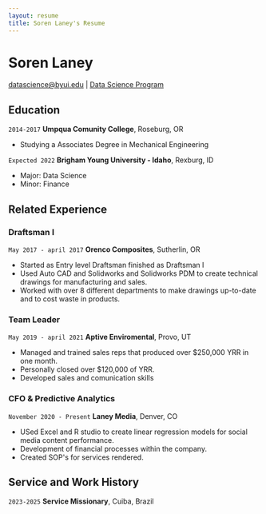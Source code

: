 ```yaml
---
layout: resume
title: Soren Laney's Resume
---
```

# Soren Laney


<div id="webaddress">
<a href="soren@laneymedia.org">datascience@byui.edu</a>
| <a href="https://byuidatascience.github.io/development.html">Data Science Program</a>
</div>

<!-- https://www.monique.tech/the-art-of-markdown -->


## Education

`2014-2017`
__Umpqua Comunity College__, Roseburg, OR

- Studying a Associates Degree in Mechanical Engineering

`Expected 2022`
__Brigham Young University - Idaho__, Rexburg, ID

- Major: Data Science
- Minor: Finance


## Related Experience

### Draftsman I

`May 2017 - april 2017`
__Orenco Composites__, Sutherlin, OR

- Started as Entry level Draftsman finished as Draftsman I
- Used Auto CAD and Solidworks and Solidworks PDM to create technical drawings for manufacturing and sales.
- Worked with over 8 different departments to make drawings up-to-date and to cost waste in products.

### Team Leader

`May 2019 - april 2021`
__Aptive Enviromental__, Provo, UT

- Managed and trained sales reps that produced over $250,000 YRR in one month.
- Personally closed over $120,000 of YRR.
- Developed sales and comunication skills


### CFO & Predictive Analytics

`November 2020 - Present`
__Laney Media__, Denver, CO

- USed Excel and R studio to create linear regression models for social media content performance.
- Development of financial processes within the company. 
- Created SOP's for services rendered.


## Service and Work History


`2023-2025`
__Service Missionary__, Cuiba, Brazil



<!-- ### Footer

Last updated: May 2013 -->


